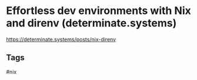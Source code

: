 # Effortless dev environments with Nix and direnv (determinate.systems)

<https://determinate.systems/posts/nix-direnv>

## Tags

#nix

